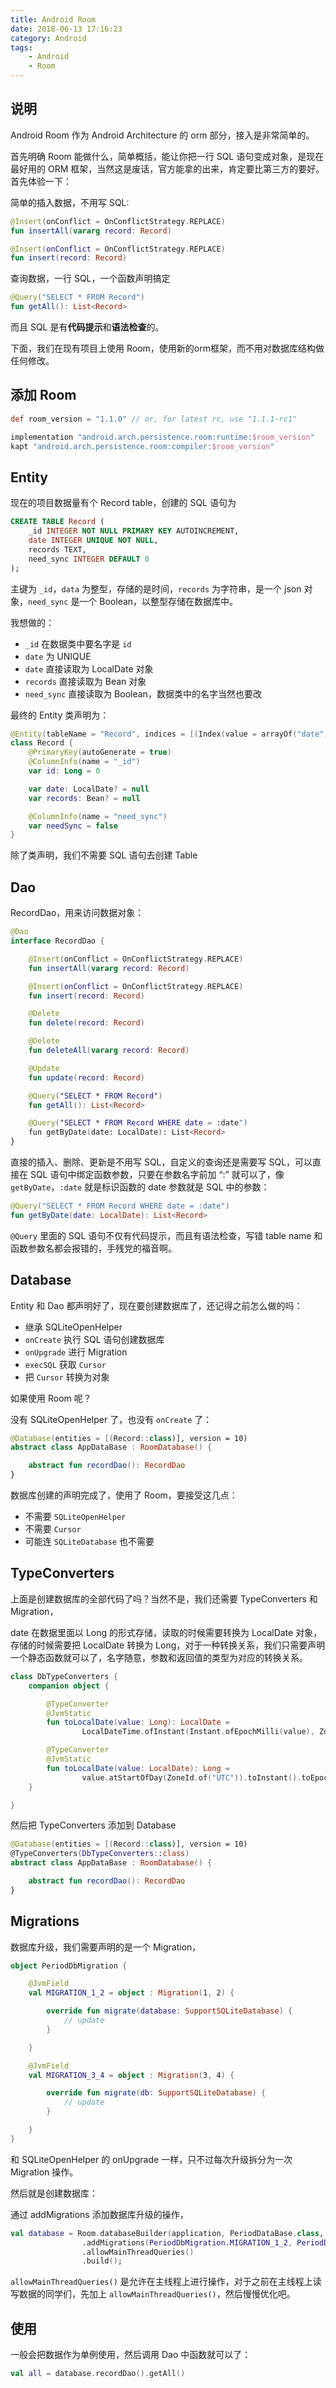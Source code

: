 ```yaml
---
title: Android Room
date: 2018-06-13 17:16:23
category: Android
tags: 
    - Android
    - Room
---
```


## 说明

Android Room 作为 Android Architecture 的 orm 部分，接入是非常简单的。

首先明确 Room 能做什么，简单概括，能让你把一行 SQL 语句变成对象，是现在最好用的 ORM 框架，当然这是废话，官方能拿的出来，肯定要比第三方的要好。首先体验一下：

简单的插入数据，不用写 SQL:
``` kotlin
@Insert(onConflict = OnConflictStrategy.REPLACE)
fun insertAll(vararg record: Record)

@Insert(onConflict = OnConflictStrategy.REPLACE)
fun insert(record: Record)
```
查询数据，一行 SQL，一个函数声明搞定

``` kotlin
@Query("SELECT * FROM Record")
fun getAll(): List<Record>
```

而且 SQL 是有**代码提示**和**语法检查**的。

下面，我们在现有项目上使用 Room，使用新的orm框架，而不用对数据库结构做任何修改。

## 添加 Room

``` gradle
def room_version = "1.1.0" // or, for latest rc, use "1.1.1-rc1"

implementation "android.arch.persistence.room:runtime:$room_version"
kapt "android.arch.persistence.room:compiler:$room_version"
```

## Entity

现在的项目数据量有个 Record table，创建的 SQL 语句为

``` sql
CREATE TABLE Record (
    _id INTEGER NOT NULL PRIMARY KEY AUTOINCREMENT,
    date INTEGER UNIQUE NOT NULL,
    records TEXT,
    need_sync INTEGER DEFAULT 0
);
```
主键为 `_id`，`data` 为整型，存储的是时间，`records` 为字符串，是一个 json 对象，`need_sync` 是一个 Boolean，以整型存储在数据库中。

我想做的：
 - `_id` 在数据类中要名字是 `id`
 - `date` 为 UNIQUE
 - `date` 直接读取为 LocalDate 对象
 - `records` 直接读取为 Bean 对象
 - `need_sync` 直接读取为 Boolean，数据类中的名字当然也要改

最终的 Entity 类声明为：

``` kotlin
@Entity(tableName = "Record", indices = [(Index(value = arrayOf("date"), unique = true))])
class Record {
    @PrimaryKey(autoGenerate = true)
    @ColumnInfo(name = "_id")
    var id: Long = 0

    var date: LocalDate? = null
    var records: Bean? = null

    @ColumnInfo(name = "need_sync")
    var needSync = false
}
```

除了类声明，我们不需要 SQL 语句去创建 Table

## Dao

RecordDao，用来访问数据对象：

``` kotlin
@Dao
interface RecordDao {

    @Insert(onConflict = OnConflictStrategy.REPLACE)
    fun insertAll(vararg record: Record)

    @Insert(onConflict = OnConflictStrategy.REPLACE)
    fun insert(record: Record)

    @Delete
    fun delete(record: Record)

    @Delete
    fun deleteAll(vararg record: Record)

    @Update
    fun update(record: Record)

    @Query("SELECT * FROM Record")
    fun getAll(): List<Record>

    @Query("SELECT * FROM Record WHERE date = :date")
    fun getByDate(date: LocalDate): List<Record>
}
```
直接的插入、删除、更新是不用写 SQL，自定义的查询还是需要写 SQL，可以直接在 SQL 语句中绑定函数参数，只要在参数名字前加 “:” 就可以了，像 `getByDate`，`:date` 就是标识函数的 date 参数就是 SQL 中的参数：

``` kotlin
@Query("SELECT * FROM Record WHERE date = :date")
fun getByDate(date: LocalDate): List<Record>
```

`@Query` 里面的 SQL 语句不仅有代码提示，而且有语法检查，写错 table name 和 函数参数名都会报错的，手残党的福音啊。

## Database

Entity 和 Dao 都声明好了，现在要创建数据库了，还记得之前怎么做的吗：

 - 继承 SQLiteOpenHelper
 - `onCreate` 执行 SQL 语句创建数据库
 - `onUpgrade` 进行 Migration
 - `execSQL` 获取 `Cursor`
 - 把 `Cursor` 转换为对象

如果使用 Room 呢？

没有 SQLiteOpenHelper 了，也没有 `onCreate` 了：

``` kotlin
@Database(entities = [(Record::class)], version = 10)
abstract class AppDataBase : RoomDatabase() {

    abstract fun recordDao(): RecordDao
}
```

数据库创建的声明完成了，使用了 Room，要接受这几点：

 - 不需要 `SQLiteOpenHelper`
 - 不需要 `Cursor`
 - 可能连 `SQLiteDatabase` 也不需要

## TypeConverters

上面是创建数据库的全部代码了吗？当然不是，我们还需要 TypeConverters 和 Migration，

date 在数据里面以 Long 的形式存储，读取的时候需要转换为 LocalDate 对象，存储的时候需要把 LocalDate 转换为 Long，对于一种转换关系，我们只需要声明一个静态函数就可以了，名字随意，参数和返回值的类型为对应的转换关系。

``` kotlin
class DbTypeConverters {
    companion object {

        @TypeConverter
        @JvmStatic
        fun toLocalDate(value: Long): LocalDate =
                LocalDateTime.ofInstant(Instant.ofEpochMilli(value), ZoneId.systemDefault()).toLocalDate()

        @TypeConverter
        @JvmStatic
        fun toLocalDate(value: LocalDate): Long =
                value.atStartOfDay(ZoneId.of("UTC")).toInstant().toEpochMilli()
    }

}
```

然后把 TypeConverters 添加到 Database

``` kotlin
@Database(entities = [(Record::class)], version = 10)
@TypeConverters(DbTypeConverters::class)
abstract class AppDataBase : RoomDatabase() {

    abstract fun recordDao(): RecordDao
}
```

## Migrations

数据库升级，我们需要声明的是一个 Migration，

``` kotlin
object PeriodDbMigration {

    @JvmField
    val MIGRATION_1_2 = object : Migration(1, 2) {

        override fun migrate(database: SupportSQLiteDatabase) {
            // update
        }

    }

    @JvmField
    val MIGRATION_3_4 = object : Migration(3, 4) {

        override fun migrate(db: SupportSQLiteDatabase) {
            // update
        }

    }
}
```

和 SQLiteOpenHelper 的 onUpgrade 一样，只不过每次升级拆分为一次 Migration 操作。

然后就是创建数据库：

通过 addMigrations 添加数据库升级的操作，

``` kotlin
val database = Room.databaseBuilder(application, PeriodDataBase.class, "database.db")
                .addMigrations(PeriodDbMigration.MIGRATION_1_2, PeriodDbMigration.MIGRATION_3_4)
                .allowMainThreadQueries()
                .build();
```

`allowMainThreadQueries()` 是允许在主线程上进行操作，对于之前在主线程上读写数据的同学们，先加上 `allowMainThreadQueries()`，然后慢慢优化吧。

## 使用

一般会把数据作为单例使用，然后调用 Dao 中函数就可以了：

``` kotlin
val all = database.recordDao().getAll()
```